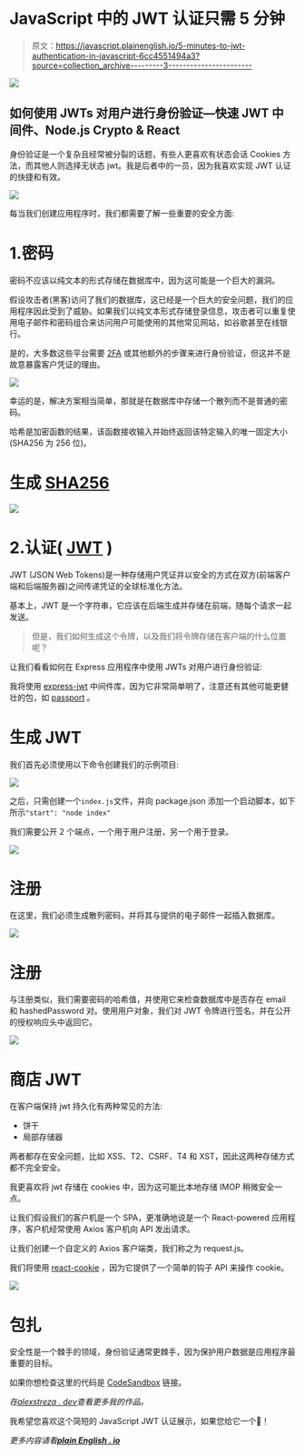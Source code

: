 # JavaScript 中的 JWT 认证只需 5 分钟

> 原文：<https://javascript.plainenglish.io/5-minutes-to-jwt-authentication-in-javascript-6cc4551494a3?source=collection_archive---------3----------------------->

![](img/ad0923ef57a082e4e30c8764b50809e1.png)

## 如何使用 JWTs 对用户进行身份验证—快速 JWT 中间件、Node.js Crypto & React

身份验证是一个复杂且经常被分裂的话题，有些人更喜欢有状态会话 Cookies 方法，而其他人则选择无状态 jwt。我是后者中的一员，因为我喜欢实现 JWT 认证的快捷和有效。

![](img/321c42c5c94767dda8aec8b730741427.png)

每当我们创建应用程序时，我们都需要了解一些重要的安全方面:

# 1.密码

密码不应该以纯文本的形式存储在数据库中，因为这可能是一个巨大的漏洞。

假设攻击者(黑客)访问了我们的数据库，这已经是一个巨大的安全问题，我们的应用程序因此受到了威胁。如果我们以纯文本形式存储登录信息，攻击者可以重复使用电子邮件和密码组合来访问用户可能使用的其他常见网站，如谷歌甚至在线银行。

是的，大多数这些平台需要 [2FA](https://authy.com/what-is-2fa/) 或其他额外的步骤来进行身份验证，但这并不是故意暴露客户凭证的理由。

![](img/67a6b060155de2cbcfe9d8e764d41f1b.png)

幸运的是，解决方案相当简单，那就是在数据库中存储一个散列而不是普通的密码。

哈希是加密函数的结果，该函数接收输入并始终返回该特定输入的唯一固定大小(SHA256 为 256 位)。

# 生成 [SHA256](https://qvault.io/cryptography/how-sha-2-works-step-by-step-sha-256/)

![](img/0490a011283679552a6d5b0ee41925f8.png)

# 2.认证( [JWT](https://jwt.io/) )

JWT (JSON Web Tokens)是一种存储用户凭证并以安全的方式在双方(前端客户端和后端服务器)之间传递凭证的全球标准化方法。

基本上，JWT 是一个字符串，它应该在后端生成并存储在前端，随每个请求一起发送。

> 但是，我们如何生成这个令牌，以及我们将令牌存储在客户端的什么位置呢？

让我们看看如何在 Express 应用程序中使用 JWTs 对用户进行身份验证:

我将使用 [express-jwt](https://www.npmjs.com/package/express-jwt) 中间件库，因为它非常简单明了，注意还有其他可能更健壮的包，如 [passport](https://www.npmjs.com/package/passport) 。

# 生成 JWT

我们首先必须使用以下命令创建我们的示例项目:

![](img/5efa80b64ef0ccd23a5de519ea2ff779.png)

之后，只需创建一个`index.js`文件，并向 package.json 添加一个启动脚本，如下所示`"start": "node index"`

我们需要公开 2 个端点，一个用于用户注册，另一个用于登录。

![](img/f948faf95173529309aee12b14eb4452.png)

# 注册

在这里，我们必须生成散列密码，并将其与提供的电子邮件一起插入数据库。

![](img/7dd4f2b86220e2a6760283d398d25e2a.png)

# 注册

与注册类似，我们需要密码的哈希值，并使用它来检查数据库中是否存在 email 和 hashedPassword 对。使用用户对象，我们对 JWT 令牌进行签名，并在公开的授权响应头中返回它。

![](img/245b947be9b11aa36bd639299cf5592b.png)

# 商店 JWT

在客户端保持 jwt 持久化有两种常见的方法:

*   饼干
*   局部存储器

两者都存在安全问题，比如 XSS、T2、CSRF、T4 和 XST，因此这两种存储方式都不完全安全。

我更喜欢将 jwt 存储在 cookies 中，因为这可能比本地存储 IMOP 稍微安全一点。

让我们假设我们的客户机是一个 SPA，更准确地说是一个 React-powered 应用程序，客户机经常使用 Axios 客户机向 API 发出请求。

让我们创建一个自定义的 Axios 客户端类，我们称之为 request.js。

我们将使用 [react-cookie](https://www.npmjs.com/package/react-cookie) ，因为它提供了一个简单的钩子 API 来操作 cookie。

![](img/d878d064a939cf670b4ac6b8111d8b33.png)

# 包扎

安全性是一个棘手的领域，身份验证通常更棘手，因为保护用户数据是应用程序最重要的目标。

如果你想检查这里的代码是 [CodeSandbox](https://codesandbox.io/s/express-jwt-example-ln0og?file=/index.js) 链接。

*在*[*alexstreza . dev*](https://www.alexstreza.dev/)*查看更多我的作品。*

我希望您喜欢这个简短的 JavaScript JWT 认证展示，如果您给它一个👏！

*更多内容请看*[***plain English . io***](http://plainenglish.io/)